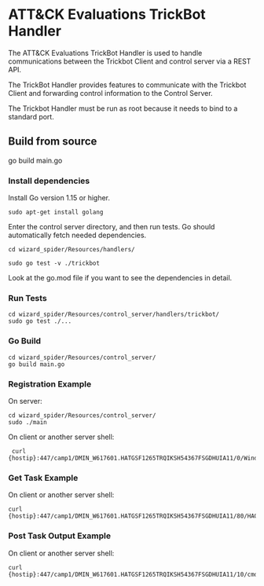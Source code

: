 # ATT&CK Evaluations TrickBot Handler

The ATT&CK Evaluations TrickBot Handler is used to handle communications between the Trickbot Client and control server via a REST API. 

The TrickBot Handler provides features to communicate with the Trickbot Client and forwarding control information to the Control Server.

The Trickbot Handler must be run as root because it needs to bind to a standard port.

## Build from source

go build main.go

### Install dependencies

Install Go version 1.15 or higher.

```
sudo apt-get install golang
```

Enter the control server directory, and then run tests. Go should automatically fetch needed dependencies.

```
cd wizard_spider/Resources/handlers/

sudo go test -v ./trickbot
```

Look at the go.mod file if you want to see the dependencies in detail.

### Run Tests

```
cd wizard_spider/Resources/control_server/handlers/trickbot/
sudo go test ./...
```

### Go Build
```
cd wizard_spider/Resources/control_server/
go build main.go
```
### Registration Example

On server:
```
cd wizard_spider/Resources/control_server/
sudo ./main
```

On client or another server shell:
```
 curl {hostip}:447/camp1/DMIN_W617601.HATGSF1265TRQIKSH54367FSGDHUIA11/0/Windows7x64/1234/0.0.0.0/GAVHSGFD12345ATGSHBDSAFSGTAGSBHSGFSDATQ12345AGSFSGBDISHJKAGS2343/C:/1111/2222/HAGSTGST123
```

### Get Task Example
On client or another server shell:
```
curl {hostip}:447/camp1/DMIN_W617601.HATGSF1265TRQIKSH54367FSGDHUIA11/80/HAGSTGST123
```

### Post Task Output Example

On client or another server shell:
```
curl {hostip}:447/camp1/DMIN_W617601.HATGSF1265TRQIKSH54367FSGDHUIA11/10/cmd/messageouput/HAGSTGST123 
```